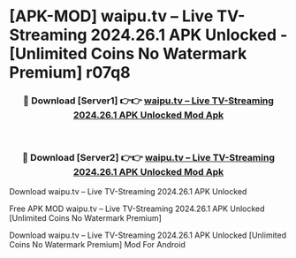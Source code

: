 # [APK-MOD] waipu.tv – Live TV-Streaming 2024.26.1 APK Unlocked - [Unlimited Coins No Watermark Premium] r07q8



<div align="center">
<h3>🔴 Download [Server1] 👉👉 <a href="https://momento.my/?title=waipu.tv_–_Live_TV-Streaming_2024.26.1_APK_Unlocked">waipu.tv – Live TV-Streaming 2024.26.1 APK Unlocked Mod Apk</a></h3><br>

<h3>🔴 Download [Server2] 👉👉 <a href="https://momento.my/?title=waipu.tv_–_Live_TV-Streaming_2024.26.1_APK_Unlocked">waipu.tv – Live TV-Streaming 2024.26.1 APK Unlocked Mod Apk</a></h3>
</div>



Download waipu.tv – Live TV-Streaming 2024.26.1 APK Unlocked 

Free APK MOD waipu.tv – Live TV-Streaming 2024.26.1 APK Unlocked [Unlimited Coins No Watermark Premium]

Download waipu.tv – Live TV-Streaming 2024.26.1 APK Unlocked [Unlimited Coins No Watermark Premium] Mod For Android
